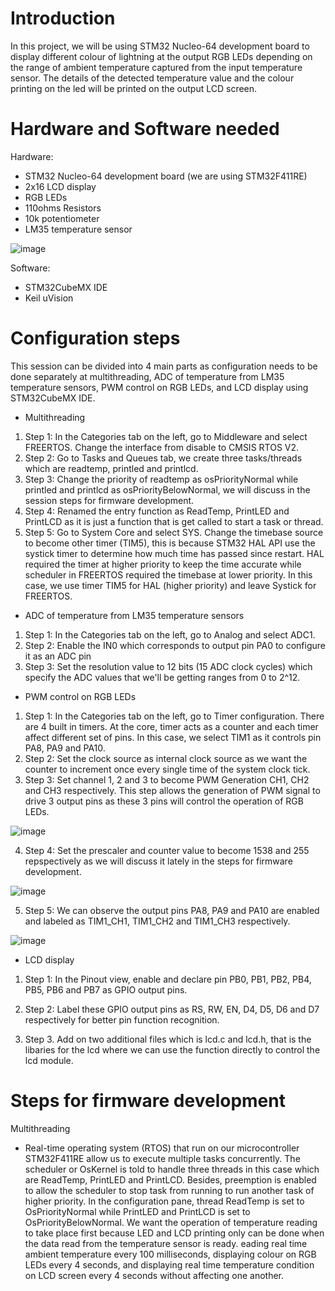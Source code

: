 # Introduction
In this project, we will be using STM32 Nucleo-64 development board to display different colour of lightning at the output RGB LEDs depending on the range of ambient temperature captured from the input temperature sensor. The details of the detected temperature value and the colour printing on the led will be printed on the output LCD screen. 

# Hardware and Software needed
Hardware:
- STM32 Nucleo-64 development board (we are using STM32F411RE)
- 2x16 LCD display
- RGB LEDs 
- 110ohms Resistors
- 10k potentiometer
- LM35 temperature sensor

![image](https://user-images.githubusercontent.com/82261395/122631081-67b1b400-d0fb-11eb-865a-f7c9f88acc03.png)

Software:
- STM32CubeMX IDE
- Keil uVision

# Configuration steps
This session can be divided into 4 main parts as configuration needs to be done separately at multithreading, ADC of temperature from LM35 temperature sensors, PWM control on RGB LEDs, and LCD display using STM32CubeMX IDE. 

- Multithreading
1. Step 1: In the Categories tab on the left, go to Middleware and select FREERTOS. Change the interface from disable to CMSIS RTOS V2. 
2. Step 2: Go to Tasks and Queues tab, we create three tasks/threads which are readtemp, printled and printlcd.
3. Step 3: Change the priority of readtemp as osPriorityNormal while printled and printlcd as osPriorityBelowNormal, we will discuss in the session steps for firmware development. 
4. Step 4: Renamed the entry function as ReadTemp, PrintLED and PrintLCD as it is just a function that is get called to start a task or thread. 
5. Step 5: Go to System Core and select SYS. Change the timebase source to become other timer (TIM5), this is because STM32 HAL API use the systick timer to determine how much time has passed since restart. HAL required the timer at higher priority to keep the time accurate while scheduler in FREERTOS required the timebase at lower priority. In this case, we use timer TIM5 for HAL (higher priority) and leave Systick for FREERTOS. 

- ADC of temperature from LM35 temperature sensors
1. Step 1: In the Categories tab on the left, go to Analog and select ADC1. 
2. Step 2: Enable the IN0 which corresponds to output pin PA0 to configure it as an ADC pin
3. Step 3: Set the resolution value to 12 bits (15 ADC clock cycles) which specify the ADC values that we'll be getting ranges from 0 to 2^12.

- PWM control on RGB LEDs
1. Step 1: In the Categories tab on the left, go to Timer configuration. There are 4 built in timers. At the core, timer acts as a counter and each timer affect different set of pins. In this case, we select TIM1 as it controls pin PA8, PA9 and PA10. 
2. Step 2: Set the clock source as internal clock source as we want the counter to increment once every single time of the system clock tick. 
3. Step 3: Set channel 1, 2 and 3 to become PWM Generation CH1, CH2 and CH3 respectively. This step allows the generation of PWM signal to drive 3 output pins as these 3 pins will control the operation of RGB LEDs.

![image](https://user-images.githubusercontent.com/82261395/122635452-9721ea00-d116-11eb-8feb-cce5df40d3f2.png)

4. Step 4: Set the prescaler and counter value to become 1538 and 255 repspectively as we will discuss it lately in the steps for firmware development.

![image](https://user-images.githubusercontent.com/82261395/122635483-cdf80000-d116-11eb-99cb-68a6bd03d2cc.png)

5. Step 5: We can observe the output pins PA8, PA9 and PA10 are enabled and labeled as TIM1_CH1, TIM1_CH2 and TIM1_CH3 respectively. 

![image](https://user-images.githubusercontent.com/82261395/122635401-5033f480-d116-11eb-9203-b3d51025c520.png)

- LCD display 
1. Step 1: In the Pinout view, enable and declare pin PB0, PB1, PB2, PB4, PB5, PB6 and PB7 as GPIO output pins.
2. Step 2: Label these GPIO output pins as RS, RW, EN, D4, D5, D6 and D7 respectively for better pin function recognition. 

3. Step 3. Add on two additional files which is lcd.c and lcd.h, that is the libaries for the lcd where we can use the function directly to control the lcd module. 


# Steps for firmware development
Multithreading
- Real-time operating system (RTOS) that run on our microcontroller STM32F411RE allow us to execute multiple tasks concurrently. The scheduler or OsKernel is told to handle three threads in this case which are ReadTemp, PrintLED and PrintLCD. Besides, preemption is enabled to allow the scheduler to stop task from running to run another task of higher priority. In the configuration pane, thread ReadTemp is set to OsPriorityNormal while PrintLED and PrintLCD is set to OsPriorityBelowNormal. We want the operation of temperature reading to take place first because LED and LCD printing only can be done when the data read from the temperature sensor is ready. eading real time ambient temperature every 100 milliseconds, displaying colour on RGB LEDs every 4 seconds, and displaying real time temperature condition on LCD screen every 4 seconds without affecting one another. 
